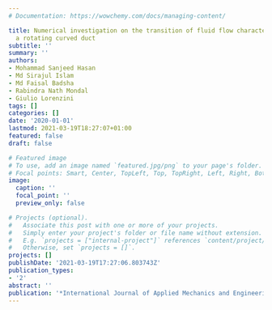 ```yaml
---
# Documentation: https://wowchemy.com/docs/managing-content/

title: Numerical investigation on the transition of fluid flow characteristics through
  a rotating curved duct
subtitle: ''
summary: ''
authors:
- Mohammad Sanjeed Hasan
- Md Sirajul Islam
- Md Faisal Badsha
- Rabindra Nath Mondal
- Giulio Lorenzini
tags: []
categories: []
date: '2020-01-01'
lastmod: 2021-03-19T18:27:07+01:00
featured: false
draft: false

# Featured image
# To use, add an image named `featured.jpg/png` to your page's folder.
# Focal points: Smart, Center, TopLeft, Top, TopRight, Left, Right, BottomLeft, Bottom, BottomRight.
image:
  caption: ''
  focal_point: ''
  preview_only: false

# Projects (optional).
#   Associate this post with one or more of your projects.
#   Simply enter your project's folder or file name without extension.
#   E.g. `projects = ["internal-project"]` references `content/project/deep-learning/index.md`.
#   Otherwise, set `projects = []`.
projects: []
publishDate: '2021-03-19T17:27:06.803743Z'
publication_types:
- '2'
abstract: ''
publication: '*International Journal of Applied Mechanics and Engineering*'
---
```

